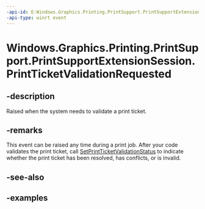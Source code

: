 ```yaml
---
-api-id: E:Windows.Graphics.Printing.PrintSupport.PrintSupportExtensionSession.PrintTicketValidationRequested
-api-type: winrt event
---
```


# Windows.Graphics.Printing.PrintSupport.PrintSupportExtensionSession.PrintTicketValidationRequested

<!--
public event Windows.Foundation.TypedEventHandler<Windows.Graphics.Printing.PrintSupport.PrintSupportExtensionSession,Windows.Graphics.Printing.PrintSupport.PrintSupportPrintTicketValidationRequestedEventArgs> PrintTicketValidationRequested;
-->


## -description

Raised when the system needs to validate a print ticket.

## -remarks

This event can be raised any time during a print job. After your code validates the print ticket, call [SetPrintTicketValidationStatus](printsupportprintticketvalidationrequestedeventargs_setprintticketvalidationstatus_920893354.md) to indicate whether the print ticket has been resolved, has conflicts, or is invalid.

## -see-also

## -examples


